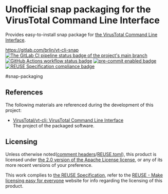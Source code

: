 # Unofficial snap packaging for the VirusTotal Command Line Interface

Provides easy-to-install snap package for [the VirusTotal Command Line Interface](https://virustotal.github.io/vt-cli/).

<https://gitlab.com/brlin/vt-cli-snap>  
[![The GitLab CI pipeline status badge of the project's `main` branch](https://gitlab.com/brlin/vt-cli-snap/badges/main/pipeline.svg?ignore_skipped=true "Click here to check out the comprehensive status of the GitLab CI pipelines")](https://gitlab.com/brlin/vt-cli-snap/-/pipelines) [![GitHub Actions workflow status badge](https://github.com/brlin-tw/vt-cli-snap/actions/workflows/check-potential-problems.yml/badge.svg "GitHub Actions workflow status")](https://github.com/brlin-tw/vt-cli-snap/actions/workflows/check-potential-problems.yml) [![pre-commit enabled badge](https://img.shields.io/badge/pre--commit-enabled-brightgreen?logo=pre-commit&logoColor=white "This project uses pre-commit to check potential problems")](https://pre-commit.com/) [![REUSE Specification compliance badge](https://api.reuse.software/badge/gitlab.com/brlin/vt-cli-snap "This project complies to the REUSE specification to decrease software licensing costs")](https://api.reuse.software/info/gitlab.com/brlin/vt-cli-snap)

\#snap-packaging

## References

The following materials are referenced during the development of this project:

* [VirusTotal/vt-cli: VirusTotal Command Line Interface](https://github.com/VirusTotal/vt-cli)  
  The project of the packaged software.

## Licensing

Unless otherwise noted([comment headers](https://reuse.software/spec-3.3/#comment-headers)/[REUSE.toml](https://reuse.software/spec-3.3/#reusetoml)), this product is licensed under [the 2.0 version of the Apache License license](https://www.apache.org/licenses/LICENSE-2.0), or any of its more recent versions of your preference.

This work complies to [the REUSE Specification](https://reuse.software/spec/), refer to the [REUSE - Make licensing easy for everyone](https://reuse.software/) website for info regarding the licensing of this product.
